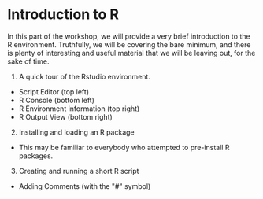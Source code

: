Introduction to R 
==============================

In this part of the workshop, we will provide a very brief introduction to the R environment. 
Truthfully, we will be covering the bare minimum, and there is plenty of interesting and useful material that we will be leaving out, for the sake of time.

1. A quick tour of the Rstudio environment.

 - Script Editor (top left)
 - R Console  (bottom left)
 - R Environment information (top right)
 - R Output View (bottom right)
 
2. Installing and loading an R package

 - This may be familiar to everybody who attempted to pre-install R packages.
 
3. Creating and running a short R script

 - Adding Comments (with the "#" symbol)
